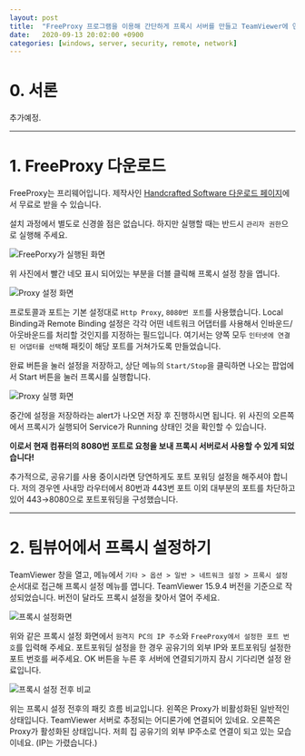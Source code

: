 ```yaml
---
layout: post
title:  "FreeProxy 프로그램을 이용해 간단하게 프록시 서버를 만들고 TeamViewer에 연결하기"
date:   2020-09-13 20:02:00 +0900
categories: [windows, server, security, remote, network]
---
```


# 0. 서론

추가예정.

----------------

# 1. FreeProxy 다운로드

FreeProxy는 프리웨어입니다. 제작사인 [Handcrafted Software 다운로드 페이지](https://www.handcraftedsoftware.org/index.php?page=download&op=getFile&id=2&title=FreeProxy-Internet-Suite)에서 무료로 받을 수 있습니다.

설치 과정에서 별도로 신경쓸 점은 없습니다. 하지만 실행할 때는 반드시 `관리자 권한`으로 실행해 주세요.

![FreePorxy가 실행된 화면](https://raw.githubusercontent.com/sasarinomari/sasarinomari.github.io/master/static/img/_posts/20200913001.png)

위 사진에서 빨간 네모 표시 되어있는 부분을 더블 클릭해 프록시 설정 창을 엽니다.

![Proxy 설정 화면](https://raw.githubusercontent.com/sasarinomari/sasarinomari.github.io/master/static/img/_posts/20200913002.png)

프로토콜과 포트는 기본 설정대로 `Http Proxy`, `8080번 포트`를 사용했습니다.
Local Binding과 Remote Binding 설정은 각각 어떤 네트워크 어댑터를 사용해서 인바운드/아웃바운드를 처리할 것인지를 지정하는 필드입니다.
여기서는 양쪽 모두 `인터넷에 연결된 어댑터를 선택`해 패킷이 해당 포트를 거쳐가도록 만들었습니다.

완료 버튼을 눌러 설정을 저장하고, 상단 메뉴의 `Start/Stop`을 클릭하면 나오는 팝업에서 Start 버튼을 눌러 프록시를 실행합니다.

![Proxy 실행 화면](https://raw.githubusercontent.com/sasarinomari/sasarinomari.github.io/master/static/img/_posts/20200913003.png)

중간에 설정을 저장하라는 alert가 나오면 저장 후 진행하시면 됩니다.
위 사진의 오른쪽에서 프록시가 실행되어 Service가 Running 상태인 것을 확인할 수 있습니다.

**이로서 현재 컴퓨터의 8080번 포트로 요청을 보내 프록시 서버로서 사용할 수 있게 되었습니다!**

추가적으로, 공유기를 사용 중이시라면 당연하게도 포트 포워딩 설정을 해주셔야 합니다.
저의 경우엔 사내망 라우터에서 80번과 443번 포트 이외 대부분의 포트를 차단하고 있어 443→8080으로 포트포워딩을 구성했습니다.

----------------

# 2. 팀뷰어에서 프록시 설정하기

TeamViewer 창을 열고, 메뉴에서 `기타 > 옵션 > 일반 > 네트워크 설정 > 프록시 설정` 순서대로 접근해 프록시 설정 메뉴를 엽니다.
TeamViewer 15.9.4 버전을 기준으로 작성되었습니다. 버전이 달라도 프록시 설정을 찾아서 열어 주세요.

![프록시 설정화면](https://raw.githubusercontent.com/sasarinomari/sasarinomari.github.io/master/static/img/_posts/20200913004.png)

위와 같은 프록시 설정 화면에서 `원격지 PC의 IP 주소`와 `FreeProxy에서 설정한 포트 번호`를 입력해 주세요.
포트포워딩 설정을 한 경우 공유기의 외부 IP와 포트포워딩 설정한 포트 번호를 써주세요.
OK 버튼을 누른 후 서버에 연결되기까지 잠시 기다리면 설정 완료입니다.

![프록시 설정 전후 비교](https://raw.githubusercontent.com/sasarinomari/sasarinomari.github.io/master/static/img/_posts/20200913005.png)

위는 프록시 설정 전후의 패킷 흐름 비교입니다.
왼쪽은 Proxy가 비활성화된 일반적인 상태입니다. TeamViewer 서버로 추정되는 어디론가에 연결되어 있네요.
오른쪽은 Proxy가 활성화된 상태입니다. 저희 집 공유기의 외부 IP주소로 연결이 되고 있는 모습이네요. (IP는 가렸습니다.)